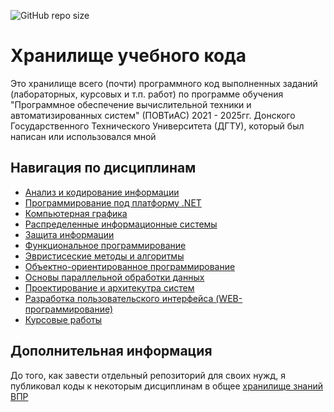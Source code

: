 ![GitHub repo size](https://img.shields.io/github/repo-size/prokdo/study)

# Хранилище учебного кода
Это хранилище всего (почти) программного код выполненных заданий (лабораторных, курсовых и т.п. работ) по программе обучения "Программное обеспечение вычислительной техники и автоматизированных систем" (ПОВТиАС) 2021 - 2025гг. Донского Государственного Технического Университета (ДГТУ), который был написан или использовался мной

## Навигация по дисциплинам

- [Анализ и кодирование информации](/content/IAaE/)
- [Программирование под платформу .NET](/content/.NET/)
- [Компьютерная графика](/content/CG/)
- [Распределенные информационные системы](/content/DDS/)
- [Защита информации](/content/DP/)
- [Функциональное программирование](/content/FP/)
- [Эвристисеские методы и алгоритмы](/content/HMaA/)
- [Объектно-ориентированное программирование](/content/OOP/)
- [Основы параллельной обработки данных](/content/PDPB/)
- [Проектирование и архитекутра систем](/content/PaAoSS/)
- [Разработка пользовательского интерфейса (WEB-программирование)](/content/WEB/)
- [Курсовые работы](/content/course/)

## Дополнительная информация
До того, как завести отдельный репозиторий для своих нужд, я публиковал коды к некоторым дисциплинам в общее [хранилище знаний ВПР](https://github.com/xarll/vpr) 
